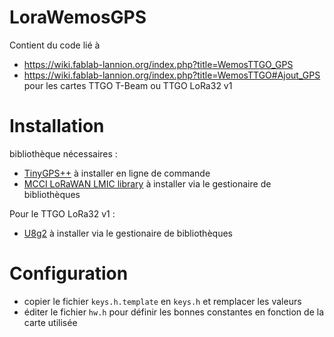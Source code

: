 # LoraWemosGPS

Contient du code lié à 
* https://wiki.fablab-lannion.org/index.php?title=WemosTTGO_GPS
* https://wiki.fablab-lannion.org/index.php?title=WemosTTGO#Ajout_GPS
pour les cartes TTGO T-Beam ou TTGO LoRa32 v1

# Installation

bibliothèque nécessaires :
* [TinyGPS++](https://github.com/mikalhart/TinyGPSPlus) à installer en ligne de commande
* [MCCI LoRaWAN LMIC library](https://github.com/mcci-catena/arduino-lmic)  à installer via le gestionaire de bibliothèques

Pour le TTGO LoRa32 v1 :
* [U8g2](https://github.com/olikraus/u8g2) à installer via le gestionaire de bibliothèques

# Configuration

* copier le fichier `keys.h.template` en `keys.h` et remplacer les valeurs
* éditer le fichier `hw.h` pour définir les bonnes constantes en fonction de la carte utilisée
